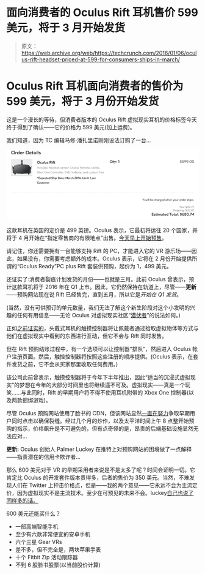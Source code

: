 # 面向消费者的 Oculus Rift 耳机售价 599 美元，将于 3 月开始发货 

> 原文：<https://web.archive.org/web/https://techcrunch.com/2016/01/06/oculus-rift-headset-priced-at-599-for-consumers-ships-in-march/>

# Oculus Rift 耳机面向消费者的售价为 599 美元，将于 3 月份开始发货

这是一个漫长的等待，但消费者版本的 Oculus Rift 虚拟现实耳机的价格标签今天终于得到了确认——它的价格为 599 美元(加上运费)。

我们知道，因为 TC 编辑马修·潘扎里诺刚刚设法订购了一台…

[![Oculus Rift order](img/acd75ac3e745ec0ef487bded526597d5.png)](https://web.archive.org/web/20221206122312/https://beta.techcrunch.com/2016/01/06/oculus-rift-headset-priced-at-599-for-consumers-ships-in-march/screen-shot-2016-01-06-at-8-07-55-am/)

这款耳机在英国的定价是 499 英镑。Oculus 表示，它最初将运往 20 个国家，并将于 4 月开始在“指定零售商的有限地点”出售。[今天早上开始预售](https://web.archive.org/web/20221206122312/https://beta.techcrunch.com/2016/01/04/oculus-rift-pre-orders-will-open-on-wednesday/)。

请记住，你还需要拥有一台能够支持 Rift 的 PC，才能进入它的 VR 游乐场——因此，如果没有，你需要考虑额外的成本。Oculus 表示，它将在 2 月份开始提供所谓的“Oculus Ready”PC plus Rift 套装供预购，起价为 1，499 美元。

还证实了:消费者裂痕计划发货的月份——也就是三月。此前 Oculus 曾表示，预计这款耳机将于 2016 年在 Q1 上市。因此，它仍然保持在轨道上，尽管——**更新**——预购网站现在说 Rift 已经售完，直到五月，所以它是*开始在 Q1 发货*。

(当然，没有可供预订的单元数量，我们无法了解这个新生阶段对这个小发明的兴趣的任何有用信息——无论 Oculus 对虚拟现实社区“[潜伏者](https://web.archive.org/web/20221206122312/https://twitter.com/PalmerLuckey/status/684778563862544385)”的说法如何。)

正如[之前证实的](https://web.archive.org/web/20221206122312/https://beta.techcrunch.com/2015/12/31/oculus-pushes-back-touch-controller-launch-to-second-half-of-2016/)，头戴式耳机的触摸控制器将让佩戴者通过拾取虚拟物体等方式与他们在虚拟现实中看到的东西进行互动，但它不会与 Rift 同时发售。

但在 Rift 预购结账过程中，有一个选项可以让控制器“排队”，然后进入 Oculus 帐户注册页面。然后，触控控制器将按照这些注册的顺序提供。(Oculus 表示，在套件发货之前，它不会从买家那里收取任何费用。)

该公司此前曾表示，触摸控制器将于今年下半年推出，因此“适当的沉浸式虚拟现实”的梦想在今年的大部分时间里也将继续遥不可及。虚拟现实——真是一个玩笑……与此同时，Rift 的早期用户将不得不使用耳机附带的 Xbox One 控制器(以及两款捆绑游戏)。

尽管 Oculus 预购网站使用了脸书的 CDN，但该网站显然[一直在努力](https://web.archive.org/web/20221206122312/https://twitter.com/delta407/status/684772750150385664)争取早期用户同时点击以确保裂缝。经过几个月的炒作，以及太平洋时间上午 8 点整开始预购的指示，价格飙升是不可避免的，但有点奇怪的是，昂贵的后端基础设施显然无法应对…

**更新:** Oculus 创始人 Palmer Luckey 在推特上对预购网站的困境做了一点解释——指责潜在的信用卡欺诈者…

那么 600 美元对于 VR 的早期采用者来说是不是太多了呢？时间会证明一切。它肯定比 Oculus 的开发套件版本贵得多，后者的售价为 350 美元。当然，不难发现人们在 Twitter 上抨击价格点，但是——我的两个意见——它永远不会为主流定价，因为虚拟现实不是主流技术。至少在可预见的未来不会。luckey[自己也说了同样多的话。](https://web.archive.org/web/20221206122312/http://www.ft.com/cms/s/2/dae861ee-b275-11e5-b147-e5e5bba42e51.html)

600 美元还能买什么？

*   一部高端智能手机
*   至少有六款非常便宜的安卓手机
*   六个三星 Gear VRs
*   差不多，但不完全是，两块苹果手表
*   十个 Fitbit Zip 活动跟踪器
*   不到 6 股脸书股票(以当前股价计算)